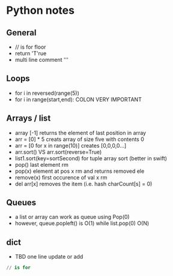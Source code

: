 # Python notes

## General
- // is for floor
- return 'T'rue
- multi line comment '''

## Loops
- for i in reversed(range(5))
- for i in range(start,end): COLON VERY IMPORTANT

## Arrays / list
- array [-1] returns the element of last position in array
- arr = [0] * 5 creats array of size five with contents 0
- arr = [0 for x in range(10)] creates [0,0,0,0...]
- arr.sort() VS arr.sort(reverse=True)
- list1.sort(key=sortSecond)  for tuple array sort (better in swift)
- pop() last element rm
- pop(x) element at pos x rm and returns removed ele
- remove(x) first occurence of val x rm
- del arr[x] removes the item (i.e. hash charCount[s] = 0)

## Queues
- a list or array can work as queue using Pop(0)
- however, queue.popleft() is O(1) while list.pop(0) O(N)

## dict
- TBD one line update or add

```python
// is for
```
